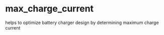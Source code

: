 # max_charge_current
helps to optimize battery charger design by determining maximum charge current
